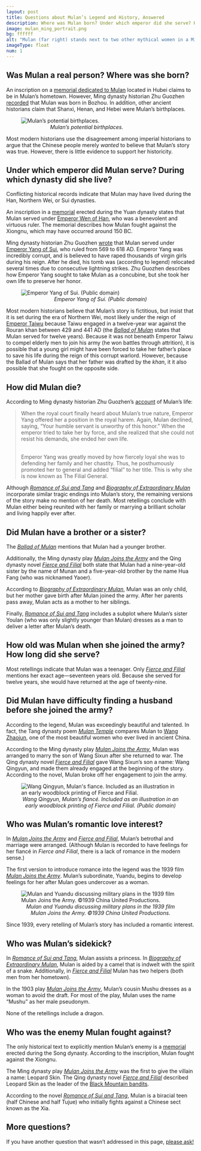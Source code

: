 ```yaml
---
layout: post
title: Questions about Mulan’s Legend and History, Answered
description: Where was Mulan born? Under which emperor did she serve? How did she die? Did she have a brother or a sister? How old was she when she joined the army?
image: mulan_ming_portrait.png
bg: ffffff
alt: "Mulan (far right) stands next to two other mythical women in a Ming dynasty portrait (Public domain)."
imageType: float
num: 1
---
```


<h2>Was Mulan a real person? Where was she born?</h2>

An inscription on a [memorial dedicated to Mulan](/pages/yuan/memorial_filial_general) located in Hubei claims to be in Mulan’s hometown. However, Ming dynasty historian Zhu Guozhen [recorded](/pages/ming/women_generals) that Mulan was born in Bozhou. In addition, other ancient historians claim that Shanxi, Henan, and Hebei were Mulan’s birthplaces.

<figure  class="float right" style="max-width: 350px;" >
<img style="max-width: 350px;" src="/assets/images/articles/faq/mulan_birthplaces.png" alt="Mulan’s potential birthplaces." />
<figcaption style="text-align: center;"><i>Mulan’s potential birthplaces.</i></figcaption>
</figure>

Most modern historians use the disagreement among imperial historians to argue that the Chinese people merely *wanted* to believe that Mulan’s story was true. However, there is little evidence to support her historicity.

<h2>Under which emperor did Mulan serve? During which dynasty did she live?</h2>

Conflicting historical records indicate that Mulan may have lived during the Han, Northern Wei, or Sui dynasties.

An inscription in a [memorial](/pages/yuan/memorial_filial_general) erected during the Yuan dynasty states that Mulan served under [Emperor Wen of Han](https://en.wikipedia.org/wiki/Emperor_Wen_of_Han), who was a benevolent and virtuous ruler. The memorial describes how Mulan fought against the Xiongnu, which may have occurred around 150 BC.

Ming dynasty historian Zhu Guozhen [wrote](/pages/ming/women_generals) that Mulan served under [Emperor Yang of Sui](https://en.wikipedia.org/wiki/Emperor_Yang_of_Sui), who ruled from 569 to 618 AD. Emperor Yang was incredibly corrupt, and is believed to have raped thousands of virgin girls during his reign. After he died, his tomb was (according to legend) relocated several times due to consecutive lightning strikes. Zhu Guozhen describes how Emperor Yang sought to take Mulan as a concubine, but she took her own life to preserve her honor.

<figure  class="float left">
<img src="/assets/images/articles/faq/emperor_yang_of_sui.jpg" alt="Emperor Yang of Sui. (Public domain)" />
<figcaption style="text-align: center;"><i>Emperor Yang of Sui. (Public domain)</i></figcaption>
</figure>

Most modern historians believe that Mulan’s story is fictitious, but insist that it is set during the era of Northern Wei, most likely under the reign of [Emperor Taiwu](https://en.wikipedia.org/wiki/Emperor_Taiwu_of_Northern_Wei) because Taiwu engaged in a twelve-year war against the Rouran khan between 429 and 441 AD (the *[Ballad of Mulan](/pages/northern_wei/ballad_of_mulan)* states that Mulan served for twelve years). Because it was not beneath Emperor Taiwu to compel elderly men to join his army (he won battles through attrition), it is possible that a young girl might have been forced to take her father’s place to save his life during the reign of this corrupt warlord. However, because the Ballad of Mulan says that her father was drafted by the *khan*, it it also possible that she fought on the opposite side. 

<h2>How did Mulan die?</h2>

According to Ming dynasty historian Zhu Guozhen’s [account](/pages/ming/women_generals) of Mulan’s life:

<blockquote>
When the royal court finally heard about Mulan’s true nature, Emperor Yang offered her a position in the royal harem. Again, Mulan declined, saying, “Your humble servant is unworthy of this honor.” When the emperor tried to take her by force, and she realized that she could not resist his demands, she ended her own life.<br /><br />

Emperor Yang was greatly moved by how fiercely loyal she was to defending her family and her chastity. Thus, he posthumously promoted her to general and added “filial” to her title. This is why she is now known as The Filial General.
</blockquote>

Although *[Romance of Sui and Tang](/pages/qing/romance_of_sui_and_tang)* and *[Biography of Extraordinary Mulan](/pages/qing/biography_of_extraordinary_mulan)* incorporate similar tragic endings into Mulan’s story, the remaining versions of the story make no mention of her death. Most retellings conclude with Mulan either being reunited with her family or marrying a brilliant scholar and living happily ever after.


<h2>Did Mulan have a brother or a sister?</h2>

The *[Ballad of Mulan](/pages/northern_wei/ballad_of_mulan)* mentions that Mulan had a younger brother.

Additionally, the Ming dynasty play *[Mulan Joins the Army](/pages/ming/mulan_joins_the_army_xu_wei)* and the Qing dynasty novel *[Fierce and Filial](/pages/qing/fierce_and_filial)* both state that Mulan had a nine-year-old sister by the name of Munan and a five-year-old brother by the name Hua Fang (who was nicknamed Yaoer).

According to *[Biography of Extraordinary Mulan](/pages/qing/biography_of_extraordinary_mulan)*, Mulan was an only child, but her mother gave birth after Mulan joined the army. After her parents pass away, Mulan acts as a mother to her siblings.

Finally, *[Romance of Sui and Tang](/pages/qing/romance_of_sui_and_tang)* includes a subplot where Mulan’s sister Youlan (who was only slightly younger than Mulan) dresses as a man to deliver a letter after Mulan’s death.

<h2>How old was Mulan when she joined the army? How long did she serve?</h2>

Most retellings indicate that Mulan was a teenager. Only *[Fierce and Filial](/pages/qing/fierce_and_filial)* mentions her exact age—seventeen years old. Because she served for twelve years, she would have returned at the age of twenty-nine.

<h2>Did Mulan have difficulty finding a husband before she joined the army?</h2>

According to the legend, Mulan was exceedingly beautiful and talented. In fact, the Tang dynasty poem *[Mulan Temple](/pages/tang/mulan_temple_du_mu)* compares Mulan to [Wang Zhaojun](https://www.theepochtimes.com/wang-zhaojun-beauty-of-peace_1069045.html), one of the most beautiful women who ever lived in ancient China.

According to the Ming dynasty play *[Mulan Joins the Army](/pages/ming/mulan_joins_the_army_xu_wei)*, Mulan was arranged to marry the son of Wang Sixun after she returned to war. The Qing dynasty novel *[Fierce and Filial](/pages/qing/fierce_and_filial)* gave Wang Sixun’s son a name: Wang Qingyun, and made them already engaged at the beginning of the story. According to the novel, Mulan broke off her engagement to join the army.

<figure class="float right">
<img src="/assets/images/articles/fiercely_filial/wang_qingyun_hua_mulans_fiance.png" alt="Wang Qingyun, Mulan's fiance. Included as an illustration in an early woodblock printing of Fierce and Filial." />
<figcaption style="text-align: center;"><i>Wang Qingyun, Mulan’s fianc&eacute;. Included as an illustration in an early woodblock printing of Fierce and Filial. (Public domain)</i></figcaption>
</figure>

<h2>Who was Mulan’s romantic love interest?</h2>

In *[Mulan Joins the Army](/pages/ming/mulan_joins_the_army_xu_wei)* and *[Fierce and Filial](/pages/qing/fierce_and_filial)*, Mulan’s betrothal and marriage were arranged. (Although Mulan is recorded to have feelings for her fiancé in *Fierce and Filial*, there is a lack of romance in the modern sense.)

The first version to introduce romance into the legend was the 1939 film *[Mulan Joins the Army](/pages/post_imperial/mulan_joins_the_army_1939_film)*. Mulan’s subordinate, Yuandu, begins to develop feelings for her after Mulan goes undercover as a woman.

<figure class="float left">
<img src="/assets/images/articles/mulan_joins_the_army_1939/960/mulan_yuandu_discuss_military_plans.jpg" alt="Mulan and Yuandu discussing military plans in the 1939 film Mulan Joins the Army. ©1939 China United Productions." />
<figcaption style="text-align: center;"><i>Mulan and Yuandu discussing military plans in the 1939 film Mulan Joins the Army. ©1939 China United Productions.</i></figcaption>
</figure>

Since 1939, every retelling of Mulan’s story has included a romantic interest.


<h2>Who was Mulan’s sidekick?</h2>

In *[Romance of Sui and Tang](/pages/qing/romance_of_sui_and_tang)*, Mulan assists a princess. In *[Biography of Extraordinary Mulan](/pages/qing/biography_of_extraordinary_mulan)*, Mulan is aided by a camel that is indwelt with the spirit of a snake. Additionally, in *[Fierce and Filial](/pages/qing/fierce_and_filial)* Mulan has two helpers (both men from her hometown).

In the 1903 play *[Mulan Joins the Army](/pages/qing/mulan_joins_the_army_1903)*, Mulan’s cousin Mushu dresses as a woman to avoid the draft. For most of the play, Mulan uses the name “Mushu” as her male pseudonym.

None of the retellings include a dragon.


<h2>Who was the enemy Mulan fought against?</h2>

The only historical text to explicitly mention Mulan’s enemy is a [memorial](/pages/yuan/memorial_filial_general) erected during the Song dynasty. According to the inscription, Mulan fought against the Xiongnu.

The Ming dynasty play *[Mulan Joins the Army](/pages/ming/mulan_joins_the_army_xu_wei)* was the first to give the villain a name: Leopard Skin. The Qing dynasty novel *[Fierce and Filial](/pages/qing/fierce_and_filial)* described Leopard Skin as the leader of the [Black Mountain bandits](https://en.wikipedia.org/wiki/Heishan_bandits).

According to the novel *[Romance of Sui and Tang](/pages/qing/romance_of_sui_and_tang)*, Mulan is a biracial teen (half Chinese and half Tujue) who initially fights against a Chinese sect known as the Xia.

<h2>More questions?</h2>

If you have another question that wasn’t addressed in this page, [please ask!](/pages/overview/ask_question)

<script type="text/javascript" src="/assets/js/float.js"></script>
